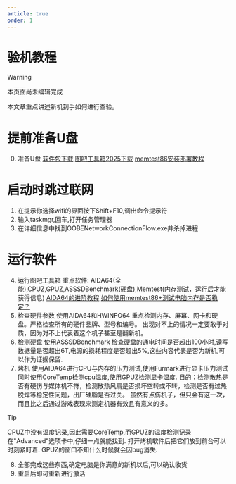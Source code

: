 ```yaml
---
article: true
order: 1
---
```


# 验机教程

> [!warning]
> 本页面尚未编辑完成

本文章重点讲述新机到手如何进行查验。
<!-- more -->

# 提前准备U盘
0. 准备U盘
[软件包下载](http://xz.puremcs.top/chfs/shared/CheckNewApps.zip)
[图吧工具箱2025下载](http://xz.puremcs.top/chfs/shared/%E5%9B%BE%E5%90%A7%E5%B7%A5%E5%85%B7%E7%AE%B12025.rar)
[memtest86安装部署教程](memtest86.md)

# 启动时跳过联网
1. 在提示你选择wifi的界面按下Shift+F10,调出命令提示符
2. 输入taskmgr,回车,打开任务管理器
3. 在详细信息中找到OOBENetworkConnectionFlow.exe并杀掉进程

# 运行软件
4. 运行图吧工具箱
重点软件: AIDA64(全能),CPUZ,GPUZ,ASSSDBenchmark(硬盘),Memtest(内存测试，运行后才能获得信息)
[AIDA64的进阶教程](https://post.smzdm.com/p/a785w8vg/)
[如何使用memtest86+测试电脑内存是否稳定？](https://www.bilibili.com/opus/823321479496073315)
5. 检查硬件参数 使用AIDA64和HWINFO64
重点检测内存、屏幕、网卡和硬盘。严格检查所有的硬件品牌、型号和编号。
出现对不上的情况一定要敢于对质，因为对不上代表着这个机子甚至是翻新机。
6. 检测硬盘 使用ASSSDBenchmark
检查硬盘的通电时间是否超出100小时,读写数据量是否超出6T,电源的损耗程度是否超出5%,这些内容代表是否为新机,可以作为证据保留.
7. 烤机 使用AIDA64进行CPU与内存的压力测试,使用Furmark进行显卡压力测试
同时使用CoreTemp检测cpu温度,使用GPUZ检测显卡温度.
目的：检测散热是否有硬伤与媒体机不符，检测散热风扇是否损坏空转或不转，检测是否有过热脱焊等稳定性问题，出厂硅脂是否过关。
虽然有点伤机子，但只会有这一次，而且比之后通过游戏表现来测定机器有效且有意义的多。
> [!tip]
> CPUZ中没有温度记录,因此需要CoreTemp,而GPUZ的温度检测记录在"Advanced"选项卡中,仔细一点就能找到.
> 打开烤机软件后把它们放到前台可以时刻紧盯着.
> GPUZ的窗口不知什么时候就会因bug消失.

8. 全部完成这些东西,确定电脑是你满意的新机以后,可以确认收货
9. 重启后即可重新进行激活
